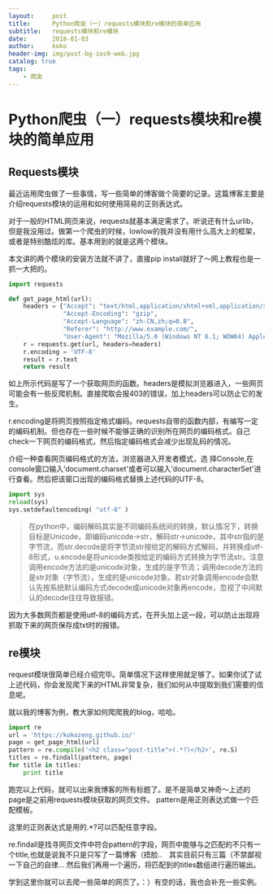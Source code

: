 ```yaml
---
layout:     post
title:      Python爬虫（一）requests模块和re模块的简单应用
subtitle:   requests模块和re模块
date:       2018-01-03
author:     koko
header-img: img/post-bg-ios9-web.jpg
catalog: true
tags:
    - 爬虫
---
```



# Python爬虫（一）requests模块和re模块的简单应用

## Requests模块

最近运用爬虫做了一些事情，写一些简单的博客做个简要的记录。这篇博客主要是介绍requests模块的运用和如何使用简易的正则表达式。

对于一般的HTML网页来说，requests就基本满足需求了。听说还有什么urlib，但是我没用过。做第一个爬虫的时候，lowlow的我并没有用什么高大上的框架，或者是特别酷炫的库。基本用到的就是这两个模块。

本文讲的两个模块的安装方法就不讲了，直接pip install就好了～网上教程也是一抓一大把的。


```python
import requests

def get_page_html(url):
    headers = {"Accept": "text/html,application/xhtml+xml,application/xml;",
               "Accept-Encoding": "gzip",
               "Accept-Language": "zh-CN,zh;q=0.8",
               "Referer": "http://www.example.com/",
               "User-Agent": "Mozilla/5.0 (Windows NT 6.1; WOW64) AppleWebKit/537.36 (KHTML, like Gecko) Chrome/42.0.2311.90 Safari/537.36"}
    r = requests.get(url, headers=headers)
    r.encoding = 'UTF-8'
    result = r.text
    return result
```



如上所示代码是写了一个获取网页的函数。headers是模拟浏览器进入，一些网页可能会有一些反爬机制。直接爬取会报403的错误，加上headers可以防止它的发生。

r.encoding是将网页按照指定格式编码。requests自带的函数内部，有编写一定的编码机制。但也存在一些时候不能够正确的识别所在网页的编码格式。自己check一下网页的编码格式，然后指定编码格式会减少出现乱码的情况。

介绍一种查看网页编码格式的方法，浏览器进入开发者模式，选
择Console,在console窗口输入‘document.charset'或者可以输入’document.characterSet'进行查看。然后把该窗口出现的编码格式替换上述代码的UTF-8。




```python
import sys
reload(sys)
sys.setdefaultencoding( "utf-8" )
```


>在python中，编码解码其实是不同编码系统间的转换，默认情况下，转换目标是Unicode，即编码unicode→str，解码str→unicode，其中str指的是字节流，而str.decode是将字节流str按给定的解码方式解码，并转换成utf-8形式，u.encode是将unicode类按给定的编码方式转换为字节流str。注意调用encode方法的是unicode对象，生成的是字节流；调用decode方法的是str对象（字节流），生成的是unicode对象。若str对象调用encode会默认先按系统默认编码方式decode成unicode对象再encode，忽视了中间默认的decode往往导致报错。

因为大多数网页都是使用utf-8的编码方式，在开头加上这一段，可以防止出现将抓取下来的网页保存成txt时的报错。

## re模块

request模块很简单已经介绍完毕。简单情况下这样使用就足够了。如果你试了试上述代码，你会发现爬下来的HTML非常复杂，我们如何从中提取到我们需要的信息呢。

就以我的博客为例，教大家如何爬爬我的blog，哈哈。



```python
import re
url = 'https://kokozeng.github.io/'
page = get_page_html(url)
pattern = re.compile('<h2 class="post-title">(.*?)</h2>', re.S)
titles = re.findall(pattern, page)
for title in titles:
    print title
```

跑完以上代码，就可以出来我博客的所有标题了。是不是简单又神奇～上述的page是之前用requests模块获取的网页文件。
pattern是用正则表达式做一个匹配模板。

这里的正则表达式是用的.*?可以匹配任意字段。

re.findall是找寻网页文件中符合pattern的字段，网页中能够与之匹配的不只有一个title,也就是说我不只是只写了一篇博客（捂脸..　其实目前只有三篇（不禁鄙视一下自己的自律...
然后我们再用一个遍历，将匹配到的titles数组进行遍历输出。

学到这里你就可以去爬一些简单的网页了。：）有空的话，我也会补充一些实例。

